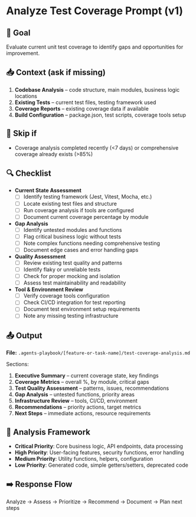 # Analyze Test Coverage Prompt (v1)

## 🎯 Goal
Evaluate current unit test coverage to identify gaps and opportunities for improvement.

## 📥 Context (ask if missing)
1. **Codebase Analysis** – code structure, main modules, business logic locations
2. **Existing Tests** – current test files, testing framework used
3. **Coverage Reports** – existing coverage data if available
4. **Build Configuration** – package.json, test scripts, coverage tools setup

## 🚦 Skip if
- Coverage analysis completed recently (<7 days) or comprehensive coverage already exists (>85%)

## 🔍 Checklist
- **Current State Assessment**
  - [ ] Identify testing framework (Jest, Vitest, Mocha, etc.)
  - [ ] Locate existing test files and structure
  - [ ] Run coverage analysis if tools are configured
  - [ ] Document current coverage percentage by module

- **Gap Analysis**
  - [ ] Identify untested modules and functions
  - [ ] Flag critical business logic without tests
  - [ ] Note complex functions needing comprehensive testing
  - [ ] Document edge cases and error handling gaps

- **Quality Assessment**
  - [ ] Review existing test quality and patterns
  - [ ] Identify flaky or unreliable tests
  - [ ] Check for proper mocking and isolation
  - [ ] Assess test maintainability and readability

- **Tool & Environment Review**
  - [ ] Verify coverage tools configuration
  - [ ] Check CI/CD integration for test reporting
  - [ ] Document test environment setup requirements
  - [ ] Note any missing testing infrastructure

## 📤 Output
**File:** `.agents-playbook/[feature-or-task-name]/test-coverage-analysis.md`

Sections:
1. **Executive Summary** – current coverage state, key findings
2. **Coverage Metrics** – overall %, by module, critical gaps
3. **Test Quality Assessment** – patterns, issues, recommendations
4. **Gap Analysis** – untested functions, priority areas
5. **Infrastructure Review** – tools, CI/CD, environment
6. **Recommendations** – priority actions, target metrics
7. **Next Steps** – immediate actions, resource requirements

## 🧠 Analysis Framework
- **Critical Priority**: Core business logic, API endpoints, data processing
- **High Priority**: User-facing features, security functions, error handling  
- **Medium Priority**: Utility functions, helpers, configuration
- **Low Priority**: Generated code, simple getters/setters, deprecated code

## ➡️ Response Flow
Analyze → Assess → Prioritize → Recommend → Document → Plan next steps 